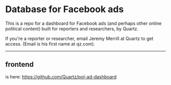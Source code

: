 # Database for Facebook ads

This is a repo for a dashboard for Facebook ads (and perhaps other online political content) built for reporters and researchers, by Quartz.

If you're a reporter or researcher, email Jeremy Merrill at Quartz to get access. (Email is his first name at qz.com).

---
## frontend

is here: https://github.com/Quartz/pol-ad-dashboard
